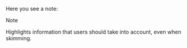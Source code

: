 Here you see a note:

> [!NOTE]
> Highlights information that users should take into account, even when skimming.
